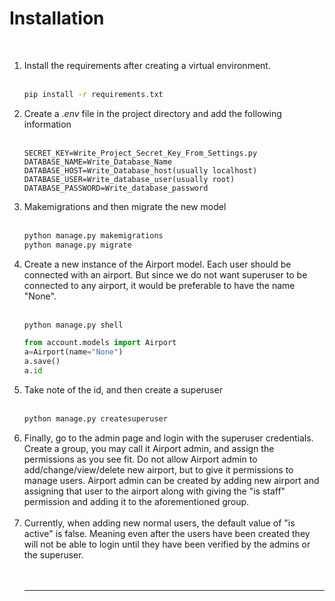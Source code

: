 <h1>Installation</h1>
<br>
<ol>
<li>Install the requirements after creating a virtual environment. </li>
<br>

```bash
pip install -r requirements.txt
```

<li>Create a <i>.env</i> file in the project directory and add the following information</li><br>

```
SECRET_KEY=Write_Project_Secret_Key_From_Settings.py
DATABASE_NAME=Write_Database_Name
DATABASE_HOST=Write_Database_host(usually localhost)
DATABASE_USER=Write_database_user(usually root)
DATABASE_PASSWORD=Write_database_password
```

<li> Makemigrations and then migrate the new model</li><br>

```bash
python manage.py makemigrations
python manage.py migrate
```

<li>Create a new instance of the Airport model. Each user should be connected with an airport. But since we do not want superuser to be connected to any airport, it would be preferable to have the name "None".</li><br>

```bash
python manage.py shell
```

```python
from account.models import Airport
a=Airport(name="None")
a.save()
a.id
```

<li>Take note of the id, and then create a superuser</li><br>

```bash
python manage.py createsuperuser
```

<li>Finally, go to the admin page and login with the superuser credentials. Create a group, you may call it Airport admin, and assign the permissions as you see fit. Do not allow Airport admin to add/change/view/delete new airport, but to give it permissions to manage users. Airport admin can be created by adding new airport and assigning that user to the airport along with giving the "is staff" permission and adding it to the aforementioned group.</li><br>
<li>Currently, when adding new normal users, the default value of "is active" is false. Meaning even after the users have been created they will not be able to login until they have been verified by the admins or the superuser.</li>
<br><br>
<hr>
